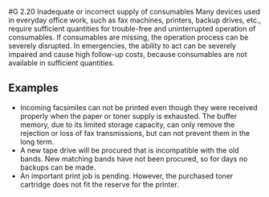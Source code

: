 #G 2.20 Inadequate or incorrect supply of consumables
Many devices used in everyday office work, such as fax machines, printers, backup drives, etc., require sufficient quantities for trouble-free and uninterrupted operation of consumables. If consumables are missing, the operation process can be severely disrupted. In emergencies, the ability to act can be severely impaired and cause high follow-up costs, because consumables are not available in sufficient quantities.



## Examples 
* Incoming facsimiles can not be printed even though they were received properly when the paper or toner supply is exhausted. The buffer memory, due to its limited storage capacity, can only remove the rejection or loss of fax transmissions, but can not prevent them in the long term.
* A new tape drive will be procured that is incompatible with the old bands. New matching bands have not been procured, so for days no backups can be made.
* An important print job is pending. However, the purchased toner cartridge does not fit the reserve for the printer.




